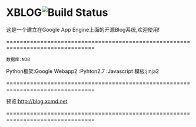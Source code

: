 ﻿XBLOG<img src="https://camo.githubusercontent.com/aad04bb6e3a7978f5b9ea8d0415e75fa2eaf89a0/68747470733a2f2f7472617669732d63692e6f72672f62336c6f672f62336c6f672d736f6c6f2e706e673f6272616e63683d6d6173746572" alt="Build Status" data-canonical-src="https://travis-ci.org/b3log/b3log-solo.png?branch=master" style="max-width:100%;">
================================================================================

这是一个建立在Google App Engine上面的开源Blog系统,欢迎使用!

================================================================================
 
    数据库:NDB 
Python框架:Google Webapp2
          :Pyhton2.7
          :Javascript
      模板:jinja2

================================================================================

预览:<a href="http://blog.xcmd.net">http://blog.xcmd.net</a>





================================================================================

